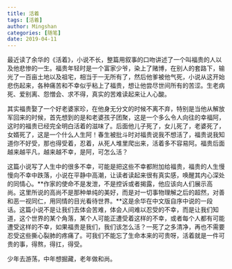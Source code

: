 ```yaml
---
title: 活着
tags: [活着]
author: Mingshan
categories: [随笔]
date: 2019-04-11
---
```


最近读了余华的《活着》，小说不长，整篇用叙事的口吻讲述了一个叫福贵的人以及他悲惨的一生。福贵年轻时是一个富家少爷，染上了赌博，在别人的套路下，输光了一百亩土地以及祖宅，相当于一无所有了，然后他爹被他气死，小说从这开始悲伤起来，各种痛苦和不幸似乎粘上了福贵，想让他尝尽世间所有的苦涩。生老病死、爱别离、怨憎会、求不得，真实的苦难读起来让人心酸。

<!-- more -->

其实福贵娶了一个好老婆家珍，在他身无分文的时候不离不弃，特别是当他从解放军回来的时候，首先想到的是和老婆孩子团聚，这是一个多么令人向往的幸福阿，这时的福贵已经完全明白活着的滋味了。后面他儿子死了，女儿死了，老婆死了，女婿死了，这是一个什么人生阿！春生被批斗时对福贵说我不想活了，福贵说我知道你不好受，那也得受着，忍着，从死人堆里爬出来，活着多不容易阿。福贵后面越来越平凡，越来越不幸，是阿，可怎么活？

这篇小说写了人生中的很多不幸，可能是把这些不幸都附加给福贵，福贵的人生慢慢向不幸中跌落，小说在平静中高潮，让读者读起来很有真实感，唤醒其内心深处的同情心。**作家的使命不是发泄，不是控诉或者揭露，他应该向人们展示高尚。这里所说的高尚不是那种单纯的美好，而是对一切事物理解之后的超然，对善和恶一视同仁，用同情的目光看待世界。**这是余华在中文版自序中说的一段话。这篇小说不是让我们去体会苦难，体会人间难以忍受的不幸，而是让我们知道，这个世界的某个角落，某个人可能正遭受着这样的不幸，或者每个人都有可能遭受这样的不幸，如果福贵是我们，我们该怎么活？一死了之多清净，再也不需要忍受这些撕心裂肺的疼痛了。可我们不能忘了生命本来的可贵呀，活着就是一件可贵的事，得熬，得扛，得受。

少年去游荡，中年想掘藏，老年做和尚。
